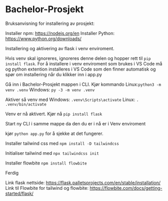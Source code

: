 # Bachelor-Prosjekt

Bruksanvisning for installering av prosjekt:

Installer npm: https://nodejs.org/en
Installer Python: https://www.python.org/downloads/

Installering og aktivering av flask i venv enviroment. 

Hvis venv skal ignoreres, ignoreres denne delen og hopper rett til ``` pip install flask ```. For å installere i venv enviroment som brukes i VS Code må og python extention installeres i VS Code som den finner automatisk og spør om installering når du klikker inn i app.py

Gå inn i Bachelor-Prosjekt mappen i CLI. Kjør kommando Linux:``` python3 -m venv .venv ``` Windows: ``` py -3 -m venv .venv ```


Aktiver så venv med Windows: ``` .venv\Scripts\activate ``` Linux: ```. .venv/bin/activate```

Venv er nå aktivert. Kjør nå ``` pip install flask ``` 

Start ny CLI i samme mappe da den du er i nå er i Venv enviroment

kjør ```python app.py``` for å sjekke at det fungerer. 

Installer tailwind css med ```npm install -D tailwindcss``` 

Initialiser tailwind med ```npx tailwindcss init``` 


Installer flowbite ```npm install flowbite```

Ferdig

Link flask nettside: https://flask.palletsprojects.com/en/stable/installation/
Link til Flowbite for tailwind og flowbite: https://flowbite.com/docs/getting-started/flask/